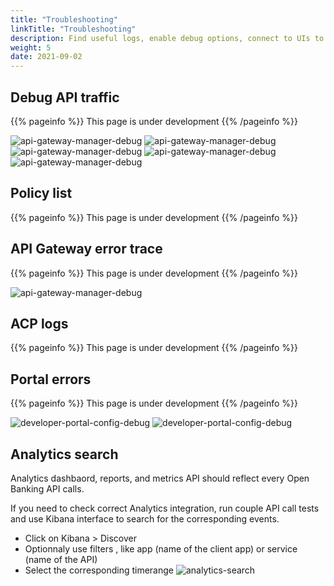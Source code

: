 ```yaml
---
title: "Troubleshooting"
linkTitle: "Troubleshooting"
description: Find useful logs, enable debug options, connect to UIs to help you identify any error cause.
weight: 5
date: 2021-09-02
---
```


## Debug API traffic

{{% pageinfo %}}
This page is under development
{{% /pageinfo %}}


![api-gateway-manager-debug](/Images/api-gateway-manager-debug.png)
![api-gateway-manager-debug](/Images/api-gateway-manager-traffic-list.png)
![api-gateway-manager-debug](/Images/api-gateway-manager-traffic-execution-path.png)
![api-gateway-manager-debug](/Images/api-gateway-manager-traffic-requests.png)
![api-gateway-manager-debug](/Images/api-gateway-manager-traffic-trace.png)

## Policy list

{{% pageinfo %}}
This page is under development
{{% /pageinfo %}}

## API Gateway error trace

{{% pageinfo %}}
This page is under development
{{% /pageinfo %}}


![api-gateway-manager-debug](/Images/api-gateway-manager-trace.png)

## ACP logs

{{% pageinfo %}}
This page is under development
{{% /pageinfo %}}

## Portal errors

{{% pageinfo %}}
This page is under development
{{% /pageinfo %}}

![developer-portal-config-debug](/Images/developer-portal-config-debug.png)
![developer-portal-config-debug](/Images/developer-portal-config-error-reporting.png)

## Analytics search

Analytics dashbaord, reports, and metrics API should reflect every Open Banking API calls.

If you need to check correct Analytics integration, run couple API call tests and use Kibana interface to search for the corresponding events.

* Click on Kibana > Discover
* Optionnaly use filters , like app (name of the client app) or service (name of the API)
* Select the corresponding timerange
![analytics-search](/Images/analytics-search.png)
